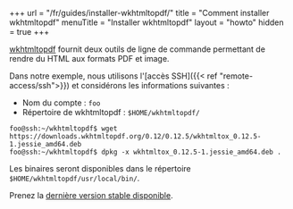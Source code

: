 +++
url = "/fr/guides/installer-wkhtmltopdf/"
title = "Comment installer wkhtmltopdf"
menuTitle = "Installer wkhtmltopdf"
layout = "howto"
hidden = true
+++

[wkhtmltopdf](https://wkhtmltopdf.org/) fournit deux outils de ligne de commande permettant de rendre du HTML aux formats PDF et image.

Dans notre exemple, nous utilisons l'[accès SSH]({{< ref "remote-access/ssh">}}) et considérons les informations suivantes :

- Nom du compte : `foo`
- Répertoire de wkhtmltopdf : `$HOME/wkhtmltopdf/`

```
foo@ssh:~/wkhtmltopdf$ wget https://downloads.wkhtmltopdf.org/0.12/0.12.5/wkhtmltox_0.12.5-1.jessie_amd64.deb
foo@ssh:~/wkhtmltopdf$ dpkg -x wkhtmltox_0.12.5-1.jessie_amd64.deb .
```

Les binaires seront disponibles dans le répertoire `$HOME/wkhtmltopdf/usr/local/bin/`.

Prenez la [dernière version stable disponible](https://wkhtmltopdf.org/downloads.html).

